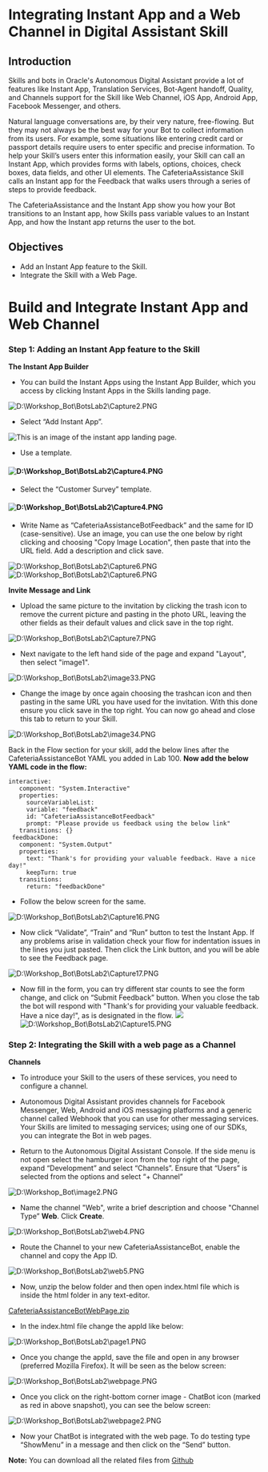 Integrating Instant App and a Web Channel in Digital Assistant Skill
===========================================================================
## Introduction

Skills and bots in Oracle's Autonomous Digital Assistant provide a lot of features like Instant App, Translation Services, Bot-Agent handoff, Quality, and Channels support for the Skill like Web Channel, iOS App, Android App, Facebook Messenger, and others.

Natural language conversations are, by their very nature, free-flowing. But they may not always be the best way for your Bot to collect information from its users. For example, some situations like entering credit card or passport details require users to enter specific and precise information. To help your Skill’s users enter this information easily, your Skill can call an Instant App, which provides forms with labels, options, choices, check boxes, data fields, and other UI elements. The CafeteriaAssistance Skill calls an Instant app for the Feedback that walks users through a series of steps to provide feedback.

The CafeteriaAssistance and the Instant App show you how your Bot transitions to an Instant app, how Skills pass variable values to an Instant App, and how the Instant app returns the user to the bot.


## Objectives
- Add an Instant App feature to the Skill.
- Integrate the Skill with a Web Page.


Build and Integrate Instant App and Web Channel
===========================================================================

### **Step 1**: Adding an Instant App feature to the Skill

**The Instant App Builder**


- You can build the Instant Apps using the Instant App Builder, which you access by clicking Instant Apps in the Skills landing page.

![D:\\Workshop\_Bot\\BotsLab2\\Capture2.PNG](images/200/image3.png)

- Select “Add Instant App”.

![This is an image of the instant app landing page.](images/200/11.png)

- Use a template.

#### ![D:\\Workshop\_Bot\\BotsLab2\\Capture4.PNG](images/200/12.png)

- Select the “Customer Survey” template.

#### ![D:\\Workshop\_Bot\\BotsLab2\\Capture4.PNG](images/200/13.png)

- Write Name as “CafeteriaAssistanceBotFeedback” and the same for ID (case-sensitive).  Use an image, you can use the one below by right clicking and choosing "Copy Image Location", then paste that into the URL field. Add a description and click save.

![D:\\Workshop\_Bot\\BotsLab2\\Capture6.PNG](images/200/14.png)
![D:\\Workshop\_Bot\\BotsLab2\\Capture6.PNG](images/200/food.jpeg)


**Invite Message and Link**
- Upload the same picture to the invitation by clicking the trash icon to remove the current picture and pasting in the photo URL, leaving the other fields as their default values and click save in the top right.

![D:\\Workshop\_Bot\\BotsLab2\\Capture7.PNG](images/200/image8.png)

- Next navigate to the left hand side of the page and expand "Layout", then select "image1".

![D:\\Workshop\_Bot\\BotsLab2\\image33.PNG](images/200/image33.png)

- Change the image by once again choosing the trashcan icon and then pasting in the same URL you have used for the invitation. With this done ensure you click save in the top right. You can now go ahead and close this tab to return to your Skill.

![D:\\Workshop\_Bot\\BotsLab2\\image34.PNG](images/200/image34.png)

Back in the Flow section for your skill, add the below lines after the CafeteriaAssistanceBot YAML you added in Lab 100.
**Now add the below YAML code in the flow:**

```
interactive:
   component: "System.Interactive"
   properties:
     sourceVariableList:
     variable: "feedback"
     id: "CafeteriaAssistanceBotFeedback"
     prompt: "Please provide us feedback using the below link"
   transitions: {}
 feedbackDone:
   component: "System.Output"
   properties:
     text: "Thank's for providing your valuable feedback. Have a nice day!"
     keepTurn: true
   transitions:
     return: "feedbackDone"
```
- Follow the below screen for the same.

![D:\\Workshop\_Bot\\BotsLab2\\Capture16.PNG](images/200/image9.png)

- Now click “Validate”, “Train” and “Run” button to test the Instant App. If any problems arise in validation check your flow for indentation issues in the lines you just pasted. Then click the Link button, and you will be able to see the Feedback page.

![D:\\Workshop\_Bot\\BotsLab2\\Capture17.PNG](images/200/image10.png)

- Now fill in the form, you can try different star counts to see the form change, and click on “Submit Feedback” button. When you close the tab the bot will respond with "Thank's for providing your valuable feedback. Have a nice day!", as is designated in the flow.
![](images/200/image11.png)
![D:\\Workshop\_Bot\\BotsLab2\\Capture15.PNG](images/200/image12.png)



### **Step 2**: Integrating the Skill with a web page as a Channel

**Channels**

- To introduce your Skill to the users of these services, you need to configure a channel.

- Autonomous Digital Assistant provides channels for Facebook Messenger, Web, Android and iOS messaging platforms and a generic channel called Webhook that you can use for other messaging services. Your Skills are limited to messaging services; using one of our SDKs, you can integrate the Bot in web pages.


- Return to the Autonomous Digital Assistant Console. If the side menu is not open select the hamburger icon from the top right of the page, expand “Development” and select “Channels”. Ensure that “Users” is selected from the options and select “+ Channel”

![D:\\Workshop\_Bot\\image2.PNG](images/200/15.png)

- Name the channel "Web", write a brief description and choose "Channel Type” **Web**. Click **Create**.

![D:\\Workshop\_Bot\\BotsLab2\\web4.PNG](images/200/16.png)

- Route the Channel to your new CafeteriaAssistanceBot, enable the channel and copy the App ID.

![D:\\Workshop\_Bot\\BotsLab2\\web5.PNG](images/200/17.png)

- Now, unzip the below folder and then open index.html file which is inside the html folder in any text-editor.

[CafeteriaAssistanceBotWebPage.zip](https://github.com/AdityaVishwekar/IntelligentChatBots/blob/master/workshops/intelligent-chatbots/images/CafeteriaAssistanceBotWebPage.zip)

- In the index.html file change the appId like below:

![D:\\Workshop\_Bot\\BotsLab2\\page1.PNG](images/200/image30.png)

- Once you change the appId, save the file and open in any browser (preferred Mozilla Firefox). It will be seen as the below screen:

![D:\\Workshop\_Bot\\BotsLab2\\webpage.PNG](images/200/image31.png)

- Once you click on the right-bottom corner image - ChatBot icon (marked as red in above snapshot), you can see the below screen:

![D:\\Workshop\_Bot\\BotsLab2\\webpage2.PNG](images/200/image32.png)

- Now your ChatBot is integrated with the web page. To do testing type “ShowMenu” in a message and then click on the “Send” button.

**Note:** You can download all the related files from [Github](https://github.com/AdityaVishwekar/IntelligentChatBots/blob/master/workshops/intelligent-chatbots/images/All_files.zip)
